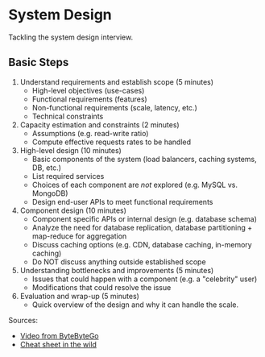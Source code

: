 # System Design

Tackling the system design interview.

## Basic Steps

1. Understand requirements and establish scope (5 minutes)
   - High-level objectives (use-cases)
   - Functional requirements (features)
   - Non-functional requirements (scale, latency, etc.)
   - Technical constraints
1. Capacity estimation and constraints (2 minutes)
   - Assumptions (e.g. read-write ratio)
   - Compute effective requests rates to be handled
1. High-level design (10 minutes)
   - Basic components of the system (load balancers, caching systems, DB, etc.)
   - List required services
   - Choices of each component are *not* explored (e.g. MySQL vs. MongoDB)
   - Design end-user APIs to meet functional requirements
1. Component design (10 minutes)
   - Component specific APIs or internal design (e.g. database schema)
   - Analyze the need for database replication, database partitioning + map-reduce for aggregation
   - Discuss caching options (e.g. CDN, database caching, in-memory caching)
   - Do NOT discuss anything outside established scope
1. Understanding bottlenecks and improvements (5 minutes)
   - Issues that could happen with a component (e.g. a "celebrity" user)
   - Modifications that could resolve the issue
1. Evaluation and wrap-up (5 minutes)
   - Quick overview of the design and why it can handle the scale.

Sources:
- [Video from ByteByteGo](https://www.youtube.com/watch?v=i7twT3x5yv8)
- [Cheat sheet in the wild](https://gist.github.com/vasanthk/485d1c25737e8e72759f)
